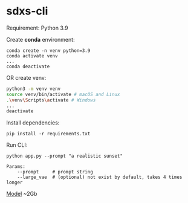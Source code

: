 # sdxs-cli

Requirement: Python 3.9

Create <b>conda</b> environment:
```shell
conda create -n venv python=3.9
conda activate venv
...
conda deactivate
```
OR create venv:
```bash
python3 -m venv venv
source venv/bin/activate # macOS and Linux 
.\venv\Scripts\activate # Windows
...
deactivate
```
Install dependencies:
```shell
pip install -r requirements.txt
```

Run CLI:
```shell
python app.py --prompt "a realistic sunset"
```
```
Params:
    --prompt     # prompt string
    --large_vae  # (optional) not exist by default, takes 4 times longer
```

[Model](https://huggingface.co/IDKiro/sdxs-512-dreamshaper) ~2Gb
